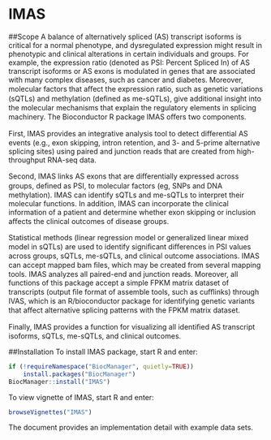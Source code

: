 # IMAS
##Scope
A balance of alternatively spliced (AS) transcript isoforms is critical for a normal phenotype, and dysregulated expression might result in phenotypic and clinical alterations in certain individuals and groups. For example, the expression ratio (denoted as PSI: Percent Spliced In) of AS transcript isoforms or AS exons is modulated in genes that are associated with many complex diseases, such as cancer and diabetes. Moreover, molecular factors that aﬀect the expression ratio, such as genetic variations (sQTLs) and methylation (deﬁned as me-sQTLs), give additional insight into the molecular mechanisms that explain the regulatory elements in splicing machinery. 
The Bioconductor R package IMAS oﬀers two components.

First, IMAS provides an integrative analysis tool to detect diﬀerential AS events (e.g., exon skipping, intron retention, and 3- and 5-prime alternative splicing sites) using paired and junction reads that are created from high-throughput RNA-seq data.

Second, IMAS links AS exons that are diﬀerentially expressed across groups, deﬁned as PSI, to molecular factors (eg, SNPs and DNA methylation). IMAS can identify sQTLs and me-sQTLs to interpret their molecular functions. In addition, IMAS can incorporate the clinical information of a patient and determine whether exon skipping or inclusion aﬀects the clinical outcomes of disease groups.

Statistical methods (linear regression model or generalized linear mixed model in sQTLs) are used to identify signiﬁcant diﬀerences in PSI values across groups, sQTLs, me-sQTLs, and clinical outcome associations. IMAS can accept mapped bam ﬁles, which may be created from several mapping tools. IMAS analyzes all paired-end and junction reads. Moreover, all functions of this package accept a simple FPKM matrix dataset of transcripts (output ﬁle format of assemble tools, such as cuﬄinks) through IVAS, which is an R/bioconductor package for identifying genetic variants that aﬀect alternative splicing patterns with the FPKM matrix dataset. 

Finally, IMAS provides a function for visualizing all identiﬁed AS transcript isoforms, sQTLs, me-sQTLs, and clinical outcomes.

##Installation
To install IMAS package, start R and enter:
``` r
if (!requireNamespace("BiocManager", quietly=TRUE))
    install.packages("BiocManager")
BiocManager::install("IMAS")
```
To view vignette of IMAS, start R and enter:
``` r
browseVignettes("IMAS")
```
The document provides an implementation detail with example data sets.
